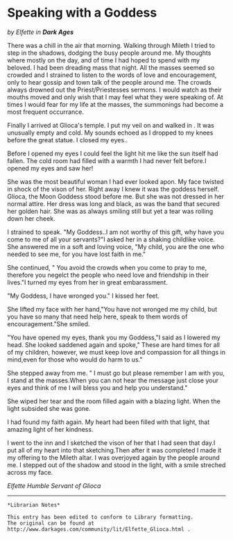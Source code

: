 # Speaking with a Goddess

_by Elfette in **Dark Ages**_

There was a chill in the air that morning. Walking through Mileth I tried to
step in the shadows, dodging the busy people around me. My thoughts where
mostly on the day, and of time I had hoped to spend with my beloved. I had been
dreading mass that night. All the masses seemed so crowded and I strained to
listen to the words of love and encouragement, only to hear gossip and town
talk of the people around me. The crowds always drowned out the
Priest/Priestesses sermons. I would watch as their mouths moved and only wish
that I may feel what they were speaking of. At times I would fear for my life
at the masses, the summonings had become a most frequent occurrance.

Finally I arrived at Glioca's temple. I put my veil on and walked in . It was
unusually empty and cold. My sounds echoed as I dropped to my knees before the
great statue. I closed my eyes..

Before I opened my eyes I could feel the light hit me like the sun itself had
fallen. The cold room had filled with a warmth I had never felt before.I opened
my eyes and saw her!

She was the most beautiful woman I had ever looked apon. My face twisted in
shock of the vison of her. Right away I knew it was the goddess herself.
Glioca, the Moon Goddess stood before me. But she was not dressed in her normal
attire. Her dress was long and black, as was the band that secured her golden
hair. She was as always smiling still but yet a tear was rolling down her
cheek.

I strained to speak. "My Goddess..I am not worthy of this gift, why have you
come to me of all your servants?"I asked her in a shaking childlike voice. She
answered me in a soft and loving voice, "My child, you are the one who needed
to see me, for you have lost faith in me."

She continued, " You avoid the crowds when you come to pray to me, therefore
you negelct the people who need love and friendship in their lives."I turned my
eyes from her in great embarassment.

"My Goddess, I have wronged you." I kissed her feet.

She lifted my face with her hand,"You have not wronged me my child, but you
have so many that need help here, speak to them words of encouragement."She
smiled.

"You have opened my eyes, thank you my Goddess,"I said as I lowered my head.
She looked saddened again and spoke," These are hard times for all of my
children, however, we must keep love and compassion for all things in mind,even
for those who would do harm to us."

She stepped away from me. " I must go but please remember I am with you, I
stand at the masses.When you can not hear the message just close your eyes and
think of me I will bless you and help you understand."

She wiped her tear and the room filled again with a blazing light. When the
light subsided she was gone.

I had found my faith again. My heart had been filled with that light, that
amazing light of her kindness.

I went to the inn and I sketched the vison of her that I had seen that day.I
put all of my heart into that sketching.Then after it was completed I made it
my offering to the Mileth altar. I was overjoyed again by the people around me.
I stepped out of the shadow and stood in the light, with a smile streched
across my face.

_Elfette_
_Humble Servant of Glioca_

***

```
*Librarian Notes*

This entry has been edited to conform to Library formatting.
The original can be found at http://www.darkages.com/community/lit/Elfette_Glioca.html .
```
